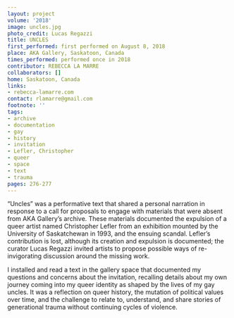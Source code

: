 ```yaml
---
layout: project
volume: '2018'
image: uncles.jpg
photo_credit: Lucas Regazzi
title: UNCLES
first_performed: first performed on August 8, 2018
place: AKA Gallery, Saskatoon, Canada
times_performed: performed once in 2018
contributor: REBECCA LA MARRE
collaborators: []
home: Saskatoon, Canada
links:
- rebecca-lamarre.com
contact: rlamarre@gmail.com
footnote: ''
tags:
- archive
- documentation
- gay
- history
- invitation
- Lefler, Christopher
- queer
- space
- text
- trauma
pages: 276-277
---
```


“Uncles” was a performative text that shared a personal narration in response to a call for proposals to engage with materials that were absent from AKA Gallery’s archive. These materials documented the expulsion of a queer artist named Christopher Lefler from an exhibition mounted by the University of Saskatchewan in 1993, and the ensuing scandal. Lefler’s contribution is lost, although its creation and expulsion is documented; the curator Lucas Regazzi invited artists to propose possible ways of re-invigorating discussion around the missing work.

I installed and read a text in the gallery space that documented my questions and concerns about the invitation, recalling details about my own journey coming into my queer identity as shaped by the lives of my gay uncles. It was a reflection on queer history, the mutation of political values over time, and the challenge to relate to, understand, and share stories of generational trauma without continuing cycles of violence.

